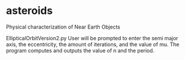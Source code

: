 # asteroids
Physical characterization of Near Earth Objects

EllipticalOrbitVersion2.py
User will be prompted to enter the semi major axis, the eccentricity, the amount of iterations, and the value of mu. The program computes and outputs the value of n and the period.
